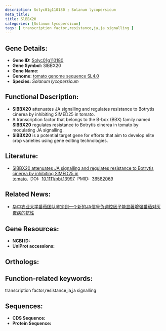 ```yaml
---
description: Solyc01g110180 ; Solanum lycopersicum
meta_title:
title: SlBBX20
categories: [Solanum lycopersicum]
tags: [ transcription factor,resistance,ja,ja signalling ]
---
```


## Gene Details:
- **Gene ID:**	[Solyc01g110180]()
- **Gene Symbol:** SlBBX20
- **Gene Name:** 
- **Genome:** [tomato genome sequence SL4.0]()
- **Species:** *Solanum lycopersicum*

## Functional Description:
   - **SlBBX20** attenuates JA signalling and regulates resistance to Botrytis cinerea by inhibiting SlMED25 in tomato.
   - A transcription factor that belongs to the B-box (BBX) family named **SlBBX20** regulates resistance to Botrytis cinerea in tomato by modulating JA signalling.
   - **SlBBX20** is a potential target gene for efforts that aim to develop elite crop varieties using gene editing technologies.

## Literature:
   - [SlBBX20 attenuates JA signalling and regulates resistance to Botrytis cinerea by inhibiting SlMED25 in tomato.]( https://onlinelibrary.wiley.com/doi/10.1111/pbi.13997)&nbsp;&nbsp;DOI:&nbsp;&nbsp;[10.1111/pbi.13997](https://onlinelibrary.wiley.com/doi/10.1111/pbi.13997)&nbsp;&nbsp;PMID:&nbsp;&nbsp;[36582069](https://pubmed.ncbi.nlm.nih.gov/36582069/)

## Related News:
   - [华中农业大学番茄团队鉴定到一个新的JA信号负调控因子能显著增强番茄对灰霉病的抗性](https://mp.weixin.qq.com/s?__biz=MzIyOTY2NDYyNQ==&mid=2247562381&idx=3&sn=4391cbea72b20c6e1ed1c84871a46706&chksm=e8bc8693dfcb0f85eaed4a423355f8e13f19e52fbb850f962f6f9bc4882a37b3bd2277ece759&scene=27#wechat_redirect)

## Gene Resources:
- **NCBI ID:** [](https://www.ncbi.nlm.nih.gov/gene/?term=)
- **UniProt accessions:** [](https://www.uniprot.org/uniprotkb//entry)

## Orthologs:

## Function-related keywords:
transcription factor,resistance,ja,ja signalling

## Sequences:
- **CDS Sequence:**
- **Protein Sequence:**
